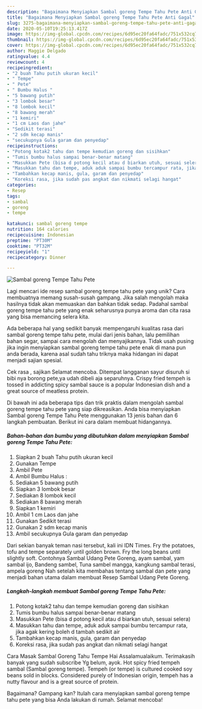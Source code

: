 ```yaml
---
description: "Bagaimana Menyiapkan Sambal goreng Tempe Tahu Pete Anti Gagal"
title: "Bagaimana Menyiapkan Sambal goreng Tempe Tahu Pete Anti Gagal"
slug: 3275-bagaimana-menyiapkan-sambal-goreng-tempe-tahu-pete-anti-gagal
date: 2020-05-10T19:25:13.417Z
image: https://img-global.cpcdn.com/recipes/6d95ec20fa64fadc/751x532cq70/sambal-goreng-tempe-tahu-pete-foto-resep-utama.jpg
thumbnail: https://img-global.cpcdn.com/recipes/6d95ec20fa64fadc/751x532cq70/sambal-goreng-tempe-tahu-pete-foto-resep-utama.jpg
cover: https://img-global.cpcdn.com/recipes/6d95ec20fa64fadc/751x532cq70/sambal-goreng-tempe-tahu-pete-foto-resep-utama.jpg
author: Maggie Delgado
ratingvalue: 4.4
reviewcount: 4
recipeingredient:
- "2 buah Tahu putih ukuran kecil"
- " Tempe"
- " Pete"
- " Bumbu Halus "
- "5 bawang putih"
- "3 lombok besar"
- "8 lombok kecil"
- "8 bawang merah"
- "1 kemiri"
- "1 cm Laos dan jahe"
- "Sedikit terasi"
- "2 sdm kecap manis"
- "secukupnya Gula garam dan penyedap"
recipeinstructions:
- "Potong kotak2 tahu dan tempe kemudian goreng dan sisihkan"
- "Tumis bumbu halus sampai benar-benar matang"
- "Masukkan Pete (bisa d potong kecil atau d biarkan utuh, sesuai selera)"
- "Masukkan tahu dan tempe, aduk aduk sampai bumbu tercampur rata, jika agak kering boleh d tambah sedikit air"
- "Tambahkan kecap manis, gula, garam dan penyedap"
- "Koreksi rasa, jika sudah pas angkat dan nikmati selagi hangat"
categories:
- Resep
tags:
- sambal
- goreng
- tempe

katakunci: sambal goreng tempe 
nutrition: 164 calories
recipecuisine: Indonesian
preptime: "PT30M"
cooktime: "PT32M"
recipeyield: "1"
recipecategory: Dinner

---
```



![Sambal goreng Tempe Tahu Pete](https://img-global.cpcdn.com/recipes/6d95ec20fa64fadc/751x532cq70/sambal-goreng-tempe-tahu-pete-foto-resep-utama.jpg)

Lagi mencari ide resep sambal goreng tempe tahu pete yang unik? Cara membuatnya memang susah-susah gampang. Jika salah mengolah maka hasilnya tidak akan memuaskan dan bahkan tidak sedap. Padahal sambal goreng tempe tahu pete yang enak seharusnya punya aroma dan cita rasa yang bisa memancing selera kita.

Ada beberapa hal yang sedikit banyak mempengaruhi kualitas rasa dari sambal goreng tempe tahu pete, mulai dari jenis bahan, lalu pemilihan bahan segar, sampai cara mengolah dan menyajikannya. Tidak usah pusing jika ingin menyiapkan sambal goreng tempe tahu pete enak di mana pun anda berada, karena asal sudah tahu triknya maka hidangan ini dapat menjadi sajian spesial.

Cek rasa , sajikan Selamat mencoba. Ditempat langganan sayur disuruh si bibi nya borong pete,ya udah dibeli aja separuhnya. Crispy fried tempeh is tossed in addicting spicy sambal sauce is a popular Indonesian dish and a great source of meatless protein.


Di bawah ini ada beberapa tips dan trik praktis dalam mengolah sambal goreng tempe tahu pete yang siap dikreasikan. Anda bisa menyiapkan Sambal goreng Tempe Tahu Pete menggunakan 13 jenis bahan dan 6 langkah pembuatan. Berikut ini cara dalam membuat hidangannya.

<!--inarticleads1-->

##### Bahan-bahan dan bumbu yang dibutuhkan dalam menyiapkan Sambal goreng Tempe Tahu Pete:

1. Siapkan 2 buah Tahu putih ukuran kecil
1. Gunakan  Tempe
1. Ambil  Pete
1. Ambil  Bumbu Halus :
1. Sediakan 5 bawang putih
1. Siapkan 3 lombok besar
1. Sediakan 8 lombok kecil
1. Sediakan 8 bawang merah
1. Siapkan 1 kemiri
1. Ambil 1 cm Laos dan jahe
1. Gunakan Sedikit terasi
1. Gunakan 2 sdm kecap manis
1. Ambil secukupnya Gula garam dan penyedap


Dari sekian banyak teman nasi tersebut, kali ini IDN Times. Fry the potatoes, tofu and tempe separately until golden brown. Fry the long beans until slightly soft. Contohnya Sambal Udang Pete Goreng, ayam sambal, yam sambal ijo, Bandeng sambel, Tuna sambel mangga, kangkung sambal terasi, ampela goreng Nah setelah kita membahas tentang sambal dan pete yang menjadi bahan utama dalam membuat Resep Sambal Udang Pete Goreng. 

<!--inarticleads2-->

##### Langkah-langkah membuat Sambal goreng Tempe Tahu Pete:

1. Potong kotak2 tahu dan tempe kemudian goreng dan sisihkan
1. Tumis bumbu halus sampai benar-benar matang
1. Masukkan Pete (bisa d potong kecil atau d biarkan utuh, sesuai selera)
1. Masukkan tahu dan tempe, aduk aduk sampai bumbu tercampur rata, jika agak kering boleh d tambah sedikit air
1. Tambahkan kecap manis, gula, garam dan penyedap
1. Koreksi rasa, jika sudah pas angkat dan nikmati selagi hangat


Cara Masak Sambal Goreng Tahu Tempe Hai Assalamualaikum. Terimakasih banyak yang sudah subscribe Yg belum, ayok. Hot spicy fried tempeh sambal (Sambal goreng tempe). Tempeh (or tempe) is cultured cooked soy beans sold in blocks. Considered purely of Indonesian origin, tempeh has a nutty flavour and is a great source of protein. 

Bagaimana? Gampang kan? Itulah cara menyiapkan sambal goreng tempe tahu pete yang bisa Anda lakukan di rumah. Selamat mencoba!
